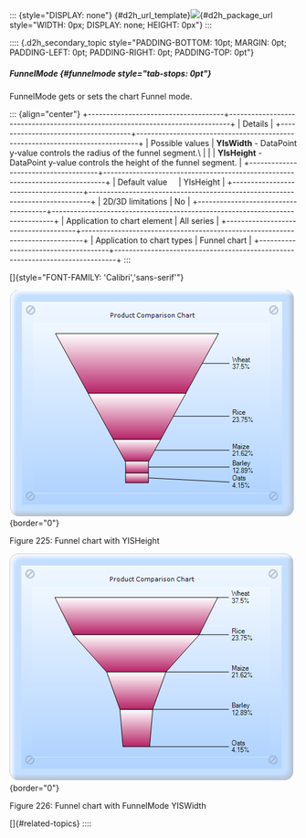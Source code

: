 ::: {style="DISPLAY: none"}
[](ms-xhelp:///?Id=d2h_url_template){#d2h_url_template}![](!package_url!){#d2h_package_url style="WIDTH: 0px; DISPLAY: none; HEIGHT: 0px"}
:::

:::: {.d2h_secondary_topic style="PADDING-BOTTOM: 10pt; MARGIN: 0pt; PADDING-LEFT: 0pt; PADDING-RIGHT: 0pt; PADDING-TOP: 0pt"}
##### FunnelMode {#funnelmode style="tab-stops: 0pt"}

FunnelMode gets or sets the chart Funnel mode.

::: {align="center"}
+-------------------------------------+------------------------------------------------------------------------------+
| Details                                                                                                            |
+-------------------------------------+------------------------------------------------------------------------------+
| Possible values                     | **YIsWidth** - DataPoint y-value controls the radius of the funnel segment.\ |
|                                     | **YIsHeight** - DataPoint y-value controls the height of the funnel segment. |
+-------------------------------------+------------------------------------------------------------------------------+
| Default value                       | YIsHeight                                                                    |
+-------------------------------------+------------------------------------------------------------------------------+
| 2D/3D limitations                   | No                                                                           |
+-------------------------------------+------------------------------------------------------------------------------+
| Application to chart element        | All series                                                                   |
+-------------------------------------+------------------------------------------------------------------------------+
| Application to chart types          | Funnel chart                                                                 |
+-------------------------------------+------------------------------------------------------------------------------+
:::

[]{style="FONT-FAMILY: 'Calibri','sans-serif'"} 

![](ImagesExt/image69_160.png){border="0"}

Figure 225: Funnel chart with YISHeight

![](ImagesExt/image69_161.png){border="0"}

Figure 226: Funnel chart with FunnelMode YISWidth

[]{#related-topics}
::::
